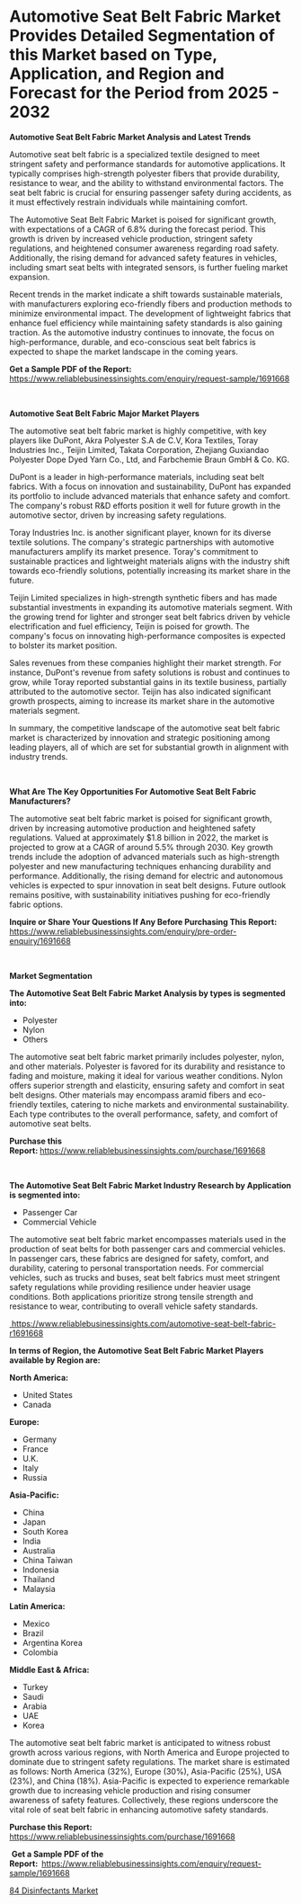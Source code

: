 <p><h1>Automotive Seat Belt Fabric Market Provides Detailed Segmentation of this Market based on Type, Application, and Region and Forecast for the Period from 2025 - 2032</h1></p><p><strong>Automotive Seat Belt Fabric Market Analysis and Latest Trends</strong></p>
<p><p>Automotive seat belt fabric is a specialized textile designed to meet stringent safety and performance standards for automotive applications. It typically comprises high-strength polyester fibers that provide durability, resistance to wear, and the ability to withstand environmental factors. The seat belt fabric is crucial for ensuring passenger safety during accidents, as it must effectively restrain individuals while maintaining comfort.</p><p>The Automotive Seat Belt Fabric Market is poised for significant growth, with expectations of a CAGR of 6.8% during the forecast period. This growth is driven by increased vehicle production, stringent safety regulations, and heightened consumer awareness regarding road safety. Additionally, the rising demand for advanced safety features in vehicles, including smart seat belts with integrated sensors, is further fueling market expansion.</p><p>Recent trends in the market indicate a shift towards sustainable materials, with manufacturers exploring eco-friendly fibers and production methods to minimize environmental impact. The development of lightweight fabrics that enhance fuel efficiency while maintaining safety standards is also gaining traction. As the automotive industry continues to innovate, the focus on high-performance, durable, and eco-conscious seat belt fabrics is expected to shape the market landscape in the coming years.</p></p>
<p><strong>Get a Sample PDF of the Report:&nbsp;</strong> <a href="https://www.reliablebusinessinsights.com/enquiry/request-sample/1691668?utm_campaign=1950&utm_medium=2&utm_source=Github&utm_content=ia&utm_term=07012025&utm_id=automotive-seat-belt-fabric">https://www.reliablebusinessinsights.com/enquiry/request-sample/1691668</a></p>
<p>&nbsp;</p>
<p><strong>Automotive Seat Belt Fabric Major Market Players</strong></p>
<p><p>The automotive seat belt fabric market is highly competitive, with key players like DuPont, Akra Polyester S.A de C.V, Kora Textiles, Toray Industries Inc., Teijin Limited, Takata Corporation, Zhejiang Guxiandao Polyester Dope Dyed Yarn Co., Ltd, and Farbchemie Braun GmbH & Co. KG.</p><p>DuPont is a leader in high-performance materials, including seat belt fabrics. With a focus on innovation and sustainability, DuPont has expanded its portfolio to include advanced materials that enhance safety and comfort. The company's robust R&D efforts position it well for future growth in the automotive sector, driven by increasing safety regulations.</p><p>Toray Industries Inc. is another significant player, known for its diverse textile solutions. The company's strategic partnerships with automotive manufacturers amplify its market presence. Toray's commitment to sustainable practices and lightweight materials aligns with the industry shift towards eco-friendly solutions, potentially increasing its market share in the future.</p><p>Teijin Limited specializes in high-strength synthetic fibers and has made substantial investments in expanding its automotive materials segment. With the growing trend for lighter and stronger seat belt fabrics driven by vehicle electrification and fuel efficiency, Teijin is poised for growth. The company's focus on innovating high-performance composites is expected to bolster its market position.</p><p>Sales revenues from these companies highlight their market strength. For instance, DuPont's revenue from safety solutions is robust and continues to grow, while Toray reported substantial gains in its textile business, partially attributed to the automotive sector. Teijin has also indicated significant growth prospects, aiming to increase its market share in the automotive materials segment.</p><p>In summary, the competitive landscape of the automotive seat belt fabric market is characterized by innovation and strategic positioning among leading players, all of which are set for substantial growth in alignment with industry trends.</p></p>
<p>&nbsp;</p>
<p><strong>What Are The Key Opportunities For Automotive Seat Belt Fabric Manufacturers?</strong></p>
<p><p>The automotive seat belt fabric market is poised for significant growth, driven by increasing automotive production and heightened safety regulations. Valued at approximately $1.8 billion in 2022, the market is projected to grow at a CAGR of around 5.5% through 2030. Key growth trends include the adoption of advanced materials such as high-strength polyester and new manufacturing techniques enhancing durability and performance. Additionally, the rising demand for electric and autonomous vehicles is expected to spur innovation in seat belt designs. Future outlook remains positive, with sustainability initiatives pushing for eco-friendly fabric options.</p></p>
<p><strong>Inquire or Share Your Questions If Any Before Purchasing This Report:</strong> <a href="https://www.reliablebusinessinsights.com/enquiry/pre-order-enquiry/1691668?utm_campaign=1950&utm_medium=2&utm_source=Github&utm_content=ia&utm_term=07012025&utm_id=automotive-seat-belt-fabric">https://www.reliablebusinessinsights.com/enquiry/pre-order-enquiry/1691668</a></p>
<p>&nbsp;</p>
<p><strong>Market Segmentation</strong></p>
<p><strong>The Automotive Seat Belt Fabric Market Analysis by types is segmented into:</strong></p>
<p><ul><li>Polyester</li><li>Nylon</li><li>Others</li></ul></p>
<p><p>The automotive seat belt fabric market primarily includes polyester, nylon, and other materials. Polyester is favored for its durability and resistance to fading and moisture, making it ideal for various weather conditions. Nylon offers superior strength and elasticity, ensuring safety and comfort in seat belt designs. Other materials may encompass aramid fibers and eco-friendly textiles, catering to niche markets and environmental sustainability. Each type contributes to the overall performance, safety, and comfort of automotive seat belts.</p></p>
<p><strong>Purchase this Report:&nbsp;</strong><a href="https://www.reliablebusinessinsights.com/purchase/1691668?utm_campaign=1950&utm_medium=2&utm_source=Github&utm_content=ia&utm_term=07012025&utm_id=automotive-seat-belt-fabric">https://www.reliablebusinessinsights.com/purchase/1691668</a></p>
<p>&nbsp;</p>
<p><strong>The Automotive Seat Belt Fabric Market Industry Research by Application is segmented into:</strong></p>
<p><ul><li>Passenger Car</li><li>Commercial Vehicle</li></ul></p>
<p><p>The automotive seat belt fabric market encompasses materials used in the production of seat belts for both passenger cars and commercial vehicles. In passenger cars, these fabrics are designed for safety, comfort, and durability, catering to personal transportation needs. For commercial vehicles, such as trucks and buses, seat belt fabrics must meet stringent safety regulations while providing resilience under heavier usage conditions. Both applications prioritize strong tensile strength and resistance to wear, contributing to overall vehicle safety standards.</p></p>
<p><a href="https://www.reliablebusinessinsights.com/automotive-seat-belt-fabric-r1691668?utm_campaign=1950&utm_medium=2&utm_source=Github&utm_content=ia&utm_term=07012025&utm_id=automotive-seat-belt-fabric">&nbsp;https://www.reliablebusinessinsights.com/automotive-seat-belt-fabric-r1691668</a></p>
<p><strong>In terms of Region, the Automotive Seat Belt Fabric Market Players available by Region are:</strong></p>
<p>
    <p> <strong> North America: </strong>
        <ul>
            <li>United States</li>
            <li>Canada</li>
        </ul>
        </p> 
    <p> <strong> Europe: </strong>
        <ul>
            <li>Germany</li>
            <li>France</li>
            <li>U.K.</li>
            <li>Italy</li>
            <li>Russia</li>
        </ul>
        </p> 
    <p> <strong> Asia-Pacific: </strong>
        <ul>
            <li>China</li>
            <li>Japan</li>
            <li>South Korea</li>
            <li>India</li>
            <li>Australia</li>
            <li>China Taiwan</li>
            <li>Indonesia</li>
            <li>Thailand</li>
            <li>Malaysia</li>
        </ul>
        </p> 
    <p> <strong> Latin America: </strong>
        <ul>
            <li>Mexico</li>
            <li>Brazil</li>
            <li>Argentina Korea</li>
            <li>Colombia</li>
        </ul>
        </p> 
    <p> <strong> Middle East & Africa: </strong>
        <ul>
            <li>Turkey</li>
            <li>Saudi</li>
            <li>Arabia</li>
            <li>UAE</li>
            <li>Korea</li>
        </ul>
    </p>
    </p>
<p><p>The automotive seat belt fabric market is anticipated to witness robust growth across various regions, with North America and Europe projected to dominate due to stringent safety regulations. The market share is estimated as follows: North America (32%), Europe (30%), Asia-Pacific (25%), USA (23%), and China (18%). Asia-Pacific is expected to experience remarkable growth due to increasing vehicle production and rising consumer awareness of safety features. Collectively, these regions underscore the vital role of seat belt fabric in enhancing automotive safety standards.</p></p>
<p><strong>Purchase this Report: </strong><a href="https://www.reliablebusinessinsights.com/purchase/1691668?utm_campaign=1950&utm_medium=2&utm_source=Github&utm_content=ia&utm_term=07012025&utm_id=automotive-seat-belt-fabric">https://www.reliablebusinessinsights.com/purchase/1691668</a></p>
<p>&nbsp;<strong>Get a Sample PDF of the Report:&nbsp;&nbsp;</strong><a href="https://www.reliablebusinessinsights.com/enquiry/request-sample/1691668?utm_campaign=1950&utm_medium=2&utm_source=Github&utm_content=ia&utm_term=07012025&utm_id=automotive-seat-belt-fabric">https://www.reliablebusinessinsights.com/enquiry/request-sample/1691668</a></p>
<p><strong></strong></p>
<p><p><a href="https://github.com/OlenFleming68/Market-Research-Report-List-1/blob/main/84-disinfectants-market.md?utm_campaign=1950&utm_medium=2&utm_source=Github&utm_content=ia&utm_term=07012025&utm_id=automotive-seat-belt-fabric">84 Disinfectants Market</a></p></p>